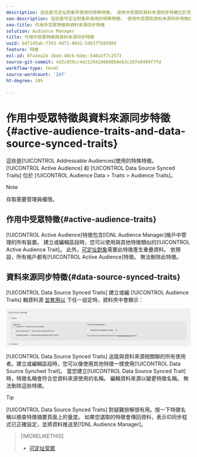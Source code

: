 ```yaml
---
description: 這些是可定址對象所使用的特殊特徵。 使用中受眾和資料來源同步特徵位於受眾資料>特徵>受眾特徵。
seo-description: 這些是可定址對象所使用的特殊特徵。 使用中受眾和資料來源同步特徵位於受眾資料>特徵>受眾特徵。
seo-title: 作用中受眾特徵與資料來源同步特徵
solution: Audience Manager
title: 作用中受眾特徵與資料來源同步特徵
uuid: b4f145ab-f343-4d71-86d1-5d03f7b03809
feature: 特徵
exl-id: 8fa4ea24-1beb-40cb-bdec-540a3f7c2573
source-git-commit: 4d3c859cc4dc5294286680b0e63c287e0409f7fd
workflow-type: tm+mt
source-wordcount: '247'
ht-degree: 10%

---
```


# 作用中受眾特徵與資料來源同步特徵 {#active-audience-traits-and-data-source-synced-traits}

這些是[!UICONTROL Addressable Audiences]使用的特殊特徵。 [!UICONTROL Active Audience] 和 [!UICONTROL Data Source Synced Traits] 位於 [!UICONTROL Audience Data > Traits > Audience Traits]。

>[!NOTE]
>
>存取需要管理員權限。

## 作用中受眾特徵{#active-audience-traits}

[!UICONTROL Active Audience]特徵包含[!DNL Audience Manager]帳戶中管理的所有裝置。 建立或編輯區段時，您可以使用與其他特徵類似的[!UICONTROL Active Audience Trait]。 此外，[可定址對象](../../features/addressable-audiences.md)需要此特徵產生重疊資料。 依預設，所有帳戶都有[!UICONTROL Active Audience]特徵。 無法刪除此特徵。

## 資料來源同步特徵{#data-source-synced-traits}

[!UICONTROL Data Source Synced Traits] 建立或編 [!UICONTROL Audience Traits] 輯資料源 [並套用以](../../features/manage-datasources.md#create-data-source) 下任一設定時，資料夾中會顯示：

![](assets/datasource_synced.png)

[!UICONTROL Data Source Synced Traits] 追蹤與資料來源相關聯的所有使用者。建立或編輯區段時，您可以像使用其他特徵一樣使用[!UICONTROL Data Source Synched Trait]。 當您建立[!UICONTROL Data Source Synced Trait]時，特徵名稱會符合您資料來源使用的名稱。 編輯資料來源以變更特徵名稱。 無法刪除這些特徵。

>[!TIP]
>
>[!UICONTROL Data Source Synced Traits] 對疑難排解很有用。按一下特徵名稱以檢查特徵摘要頁面上的量度。 如果您選取的特徵會傳回資料，表示ID同步程式已正確設定，並將資料推送至[!DNL Audience Manager]。

>[!MORELIKETHIS]
>
>* [可定址受眾](../../features/addressable-audiences.md)

